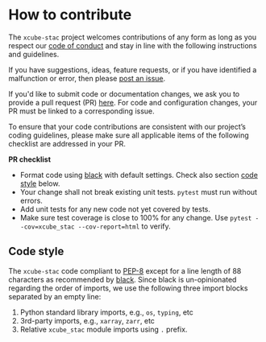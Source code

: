# How to contribute

The `xcube-stac` project welcomes contributions of any form
as long as you respect our [code of conduct](CODE_OF_CONDUCT.md) and stay 
in line with the following instructions and guidelines.

If you have suggestions, ideas, feature requests, or if you have identified
a malfunction or error, then please 
[post an issue](https://github.com/xcube-dev/xcube-stac/issues). 

If you'd like to submit code or documentation changes, we ask you to provide a 
pull request (PR) 
[here](https://github.com/xcube-dev/xcube-stac/pulls). 
For code and configuration changes, your PR must be linked to a 
corresponding issue. 

To ensure that your code contributions are consistent with our project’s
coding guidelines, please make sure all applicable items of the following 
checklist are addressed in your PR.  

**PR checklist**

* Format code using [black](https://black.readthedocs.io/) with default settings.
  Check also section [code style](#code-style) below.
* Your change shall not break existing unit tests.
  `pytest` must run without errors.
* Add unit tests for any new code not yet covered by tests.
* Make sure test coverage is close to 100% for any change.
  Use `pytest --cov=xcube_stac --cov-report=html` to verify.

## Code style <a name="code-style"></a> 

The `xcube-stac` code compliant to [PEP-8](https://pep8.org/) except for a line 
length of 88 characters as recommended by [black](https://black.readthedocs.io/).
Since black is un-opinionated regarding the order of imports, 
we use the following three import blocks separated by an empty 
line:

1. Python standard library imports, e.g., `os`, `typing`, etc
2. 3rd-party imports, e.g., `xarray`, `zarr`, etc
3. Relative `xcube_stac` module imports using `.` prefix.


